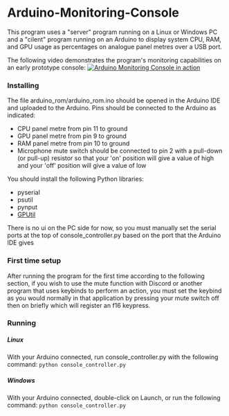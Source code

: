 # Arduino-Monitoring-Console

This program uses a "server" program running on a Linux or Windows PC and a "cilent" program running on an Arduino to display system
CPU, RAM, and GPU usage as percentages on analogue panel metres over a USB port.

The following video demonstrates the program's monitoring capabilities on an early prototype console:
[![Arduino Monitoring Console in action](https://img.youtube.com/vi/6fXX2ctK7Mc/0.jpg)](https://www.youtube.com/watch?v=6fXX2ctK7Mc)

### Installing

The file arduino_rom/arduino_rom.ino should be opened in the Arduino IDE and uploaded to the Arduino. Pins should be connected to the Arduino as indicated:
 - CPU panel metre from pin 11 to ground
 - GPU panel metre from pin 9 to ground
 - RAM panel metre from pin 10 to ground
 - Microphone mute switch should be connected to pin 2 with a pull-down (or pull-up) resistor so that your 'on' position will give a value of high and your 'off' position will give a value of low
 
You should install the following Python libraries:
 - pyserial
 - psutil
 - pynput
 - [GPUtil](https://github.com/anderskm/gputil)

There is no ui on the PC side for now, so you must manually set the serial ports at the top of console_controller.py based on the port that the Arduino IDE gives

### First time setup
After running the program for the first time according to the following section, if you wish to use the mute function with Discord or another program that uses keybinds to perform an action, you must set the keybind as you would normally in that application by pressing your mute switch off then on briefly which will register an f16 keypress.

### Running
##### Linux
With your Arduino connected, run console_controller.py with the following command:
`python console_controller.py`
##### Windows
With your Arduino connected, double-click on Launch, or run the following command:
`python console_controller.py`
